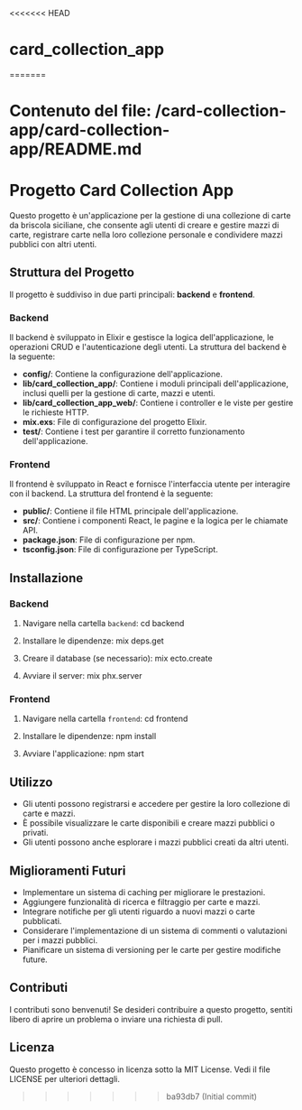 <<<<<<< HEAD
# card_collection_app
=======
# Contenuto del file: /card-collection-app/card-collection-app/README.md

# Progetto Card Collection App

Questo progetto è un'applicazione per la gestione di una collezione di carte da briscola siciliane, che consente agli utenti di creare e gestire mazzi di carte, registrare carte nella loro collezione personale e condividere mazzi pubblici con altri utenti.

## Struttura del Progetto

Il progetto è suddiviso in due parti principali: **backend** e **frontend**.

### Backend

Il backend è sviluppato in Elixir e gestisce la logica dell'applicazione, le operazioni CRUD e l'autenticazione degli utenti. La struttura del backend è la seguente:

- **config/**: Contiene la configurazione dell'applicazione.
- **lib/card_collection_app/**: Contiene i moduli principali dell'applicazione, inclusi quelli per la gestione di carte, mazzi e utenti.
- **lib/card_collection_app_web/**: Contiene i controller e le viste per gestire le richieste HTTP.
- **mix.exs**: File di configurazione del progetto Elixir.
- **test/**: Contiene i test per garantire il corretto funzionamento dell'applicazione.

### Frontend

Il frontend è sviluppato in React e fornisce l'interfaccia utente per interagire con il backend. La struttura del frontend è la seguente:

- **public/**: Contiene il file HTML principale dell'applicazione.
- **src/**: Contiene i componenti React, le pagine e la logica per le chiamate API.
- **package.json**: File di configurazione per npm.
- **tsconfig.json**: File di configurazione per TypeScript.

## Installazione

### Backend

1. Navigare nella cartella `backend`:
   cd backend

2. Installare le dipendenze:
   mix deps.get

3. Creare il database (se necessario):
   mix ecto.create

4. Avviare il server:
   mix phx.server

### Frontend

1. Navigare nella cartella `frontend`:
   cd frontend

2. Installare le dipendenze:
   npm install

3. Avviare l'applicazione:
   npm start

## Utilizzo

- Gli utenti possono registrarsi e accedere per gestire la loro collezione di carte e mazzi.
- È possibile visualizzare le carte disponibili e creare mazzi pubblici o privati.
- Gli utenti possono anche esplorare i mazzi pubblici creati da altri utenti.

## Miglioramenti Futuri

- Implementare un sistema di caching per migliorare le prestazioni.
- Aggiungere funzionalità di ricerca e filtraggio per carte e mazzi.
- Integrare notifiche per gli utenti riguardo a nuovi mazzi o carte pubblicati.
- Considerare l'implementazione di un sistema di commenti o valutazioni per i mazzi pubblici.
- Pianificare un sistema di versioning per le carte per gestire modifiche future.

## Contributi

I contributi sono benvenuti! Se desideri contribuire a questo progetto, sentiti libero di aprire un problema o inviare una richiesta di pull.

## Licenza

Questo progetto è concesso in licenza sotto la MIT License. Vedi il file LICENSE per ulteriori dettagli.
>>>>>>> ba93db7 (Initial commit)
